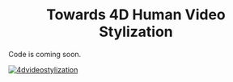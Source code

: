 <div align="center">

# <b>Towards 4D Human Video Stylization</b>

</div>

Code is coming soon.

[![4dvideostylization](https://github.com/TiantianWang/4D_Video_Stylization/assets/24403576/ea143eab-1927-4f99-849d-7b2769454227)]([https://youtu.be/2TXDGkotK2c](https://youtu.be/TUAlr60tN6k))


